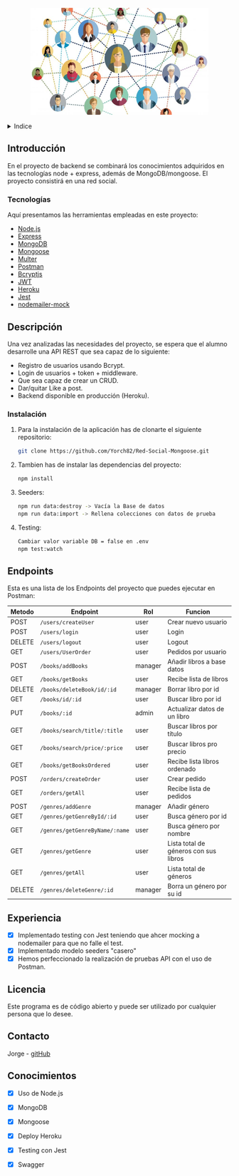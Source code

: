 <!-- LOGO -->

<p align="center">
  <img width="400" height="240" src='./assets/redsocial.jpg'>
</p>

<!-- INDICE -->
<details>
  <summary>Indice</summary>
  <ol>
    <li>
      <a href="#introduccion">Introducción</a>
      <ul>
        <li><a href="#hecho-con">Tecnologías</a></li>
      </ul>
    </li>
    <li>
      <a href="#descripción-del-proyecto">Descripción del proyecto</a>
      <ul>
        <li><a href="#instalación">Instalación</a></li>
      </ul>
    </li>
    <li><a href="#endpoints">Endpoints</a></li>
    <li><a href="#licencia">Licencia</a></li>
    <li><a href="#contacto">Contacto</a></li>
    <li><a href="#conocimientos">Conocimientos</a></li>
  </ol>
</details>

<!-- SOBRE EL PROYECTO -->

## Introducción

En el proyecto de backend se combinará los conocimientos adquiridos en las
tecnologías node + express, además de MongoDB/mongoose.
El proyecto consistirá en una red social.


### Tecnologías

Aquí presentamos las herramientas empleadas en este proyecto:

- [Node.js](https://node.org/)
- [Express](https://expressjs.com/es/)
- [MongoDB](https://www.mongodb.com/)
- [Mongoose](https://mongoosejs.com/)
- [Multer](https://github.com/expressjs/multer)
- [Postman](https://www.postman.com/)
- [Bcryptjs](https://www.npmjs.com/package/bcryptjs)
- [JWT](https://jwt.io/)
- [Heroku](https://www.heroku.com)
- [Jest](https://jestjs.io/)
- [nodemailer-mock](https://github.com/doublesharp/nodemailer-mock#readme)

<!-- DESCRIPCION -->

## Descripción

Una vez analizadas las necesidades del proyecto, se espera
que el alumno desarrolle una API REST que sea capaz de lo siguiente:


- Registro de usuarios usando Bcrypt.
- Login de usuarios + token + middleware.
- Que sea capaz de crear un CRUD.
- Dar/quitar Like a post.
- Backend disponible en producción (Heroku).

### Instalación

1. Para la instalación de la aplicación has de clonarte el siguiente repositorio:

   ```sh
   git clone https://github.com/Yorch82/Red-Social-Mongoose.git
   ```

2. Tambien has de instalar las dependencias del proyecto:
   ```sh
   npm install
   ```
3. Seeders:
    ```sh
   npm run data:destroy -> Vacía la Base de datos
   npm run data:import -> Rellena colecciones con datos de prueba
   ```
4. Testing:
    ```sh
    Cambiar valor variable DB = false en .env    
    npm test:watch
   ```

<!-- EJEMPLOS DE USO -->

## Endpoints

Esta es una lista de los Endpoints del proyecto que puedes ejecutar en Postman:

| Metodo | Endpoint                       | Rol   | Funcion                                   |
| ------ | ------------------------------ | ------- | ------------------------------------- |
| POST   | `/users/createUser`            | user    | Crear nuevo usuario                   |
| POST   | `/users/login`                 | user    | Login                                 |
| DELETE | `/users/logout`                | user    | Logout                                |
| GET    | `/users/UserOrder`             | user    | Pedidos por usuario                   |
| POST   | `/books/addBooks`              | manager | Añadir libros a base datos            |
| GET    | `/books/getBooks`              | user    | Recibe lista de libros                |
| DELETE | `/books/deleteBook/id/:id`     | manager | Borrar libro por id                   |
| GET    | `/books/id/:id`                | user    | Buscar libro por id                   |
| PUT    | `/books/:id`                   | admin   | Actualizar datos de un libro          |
| GET    | `/books/search/title/:title`   | user    | Buscar libros por título              |
| GET    | `/books/search/price/:price`   | user    | Buscar libros pro precio              |
| GET    | `/books/getBooksOrdered`       | user    | Recibe lista libros ordenado          |
| POST   | `/orders/createOrder`          | user    | Crear pedido                          |
| GET    | `/orders/getAll`               | user    | Recibe lista de pedidos               |
| POST   | `/genres/addGenre`             | manager | Añadir género                         |
| GET    | `/genres/getGenreById/:id`     | user    | Busca género por id                   |
| GET    | `/genres/getGenreByName/:name` | user    | Busca género por nombre               |
| GET    | `/genres/getGenre`             | user    | Lista total de géneros con sus libros |
| GET    | `/genres/getAll`               | user    | Lista total de géneros                |
| DELETE | `/genres/deleteGenre/:id`      | manager | Borra un género por su id             |

<!-- ROADMAP -->

## Experiencia

- [x] Implementado testing con Jest teniendo que ahcer mocking a nodemailer para que no falle el test.
- [x] Implementado modelo seeders "casero"
- [x] Hemos perfeccionado la realización de pruebas API con el uso de Postman.

<!-- LICENCIA -->

## Licencia

Este programa es de código abierto y puede ser utilizado por cualquier persona que lo desee.

<!-- CONTACTO -->

## Contacto

Jorge - [gitHub](https://github.com/yorch82)

<!-- CONCOCIMIENTOS -->

## Conocimientos

- [x] Uso de Node.js
- [x] MongoDB
- [x] Mongoose
- [x] Deploy Heroku
- [x] Testing con Jest
- [x] Swagger

